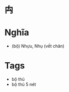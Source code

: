 # 禸

# Nghĩa
* (bộ) Nhựu, Nhụ (vết chân)

# Tags
* bộ thủ
*  bộ thủ 5 nét

<script>window.HANZI_FIELD='禸';</script>
